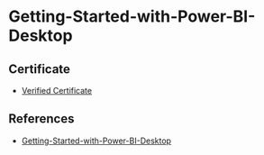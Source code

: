 # Getting-Started-with-Power-BI-Desktop
## Certificate
* [Verified Certificate](https://www.coursera.org/account/accomplishments/verify/6RTMVXQ8Q6JQ)
## References
* [Getting-Started-with-Power-BI-Desktop](https://www.coursera.org/projects/power-bi-desktop)

